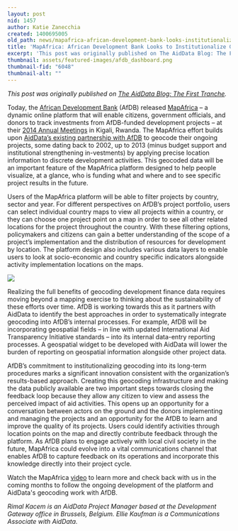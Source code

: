 ```yaml
---
layout: post
nid: 1457
author: Katie Zanecchia
created: 1400695005
old_path: news/mapafrica-african-development-bank-looks-institutionalize-geocoding
title: 'MapAfrica: African Development Bank Looks to Institutionalize Geocoding'
excerpt: 'This post was originally published on The AidData Blog: The First Tranche.'
thumbnail: assets/featured-images/afdb_dashboard.png
thumbnail-fid: "6048"
thumbnail-alt: ""
---
```


*This post was originally published on [The AidData Blog: The First Tranche](http://aiddata.org/blog/mapafrica-african-development-bank-looks-to-institutionalize-geocoding).*

Today, the [African Development Bank](http://www.afdb.org/en/) (AfDB) released [MapAfrica](http://mapafrica.afdb.org/) – a dynamic online platform that will enable citizens, government officials, and donors to track investments from AfDB-funded development projects – at their [2014 Annual Meetings](http://www.afdb.org/en/annual-meetings-2014/) in Kigali, Rwanda. The MapAfrica effort builds upon [AidData’s existing partnership with AfDB](http://aiddata.org/aiddata-and-mapafrica) to geocode their ongoing projects, some dating back to 2002, up to 2013 (minus budget support and institutional strengthening in-vestments) by applying precise location information to discrete development activities. This geocoded data will be an important feature of the MapAfrica platform designed to help people visualize, at a glance, who is funding what and where and to see specific project results in the future.

Users of the MapAfrica platform will be able to filter projects by country, sector and year. For different perspectives on AfDB’s project portfolio, users can select individual country maps to view all projects within a country, or they can choose one project point on a map in order to see all other related locations for the project throughout the country. With these filtering options, policymakers and citizens can gain a better understanding of the scope of a project’s implementation and the distribution of resources for development by location. The platform design also includes various data layers to enable users to look at socio-economic and country specific indicators alongside activity implementation locations on the maps.

![](/assets/inline-images/afdb_dashboard_0.png)

Realizing the full benefits of geocoding development finance data requires moving beyond a mapping exercise to thinking about the sustainability of these efforts over time. AfDB is working towards this as it partners with AidData to identify the best approaches in order to systematically integrate geocoding into AfDB’s internal processes. For example, AfDB will be incorporating geospatial fields – in line with updated International Aid Transparency Initiative standards – into its internal data-entry reporting processes. A geospatial widget to be developed with AidData will lower the burden of reporting on geospatial information alongside other project data.

AfDB’s commitment to institutionalizing geocoding into its long-term procedures marks a significant innovation consistent with the organization’s results-based approach. Creating this geocoding infrastructure and making the data publicly available are two important steps towards closing the feedback loop because they allow any citizen to view and assess the perceived impact of aid activities. This opens up an opportunity for a conversation between actors on the ground and the donors implementing and managing the projects and an opportunity for the AfDB to learn and improve the quality of its projects. Users could identify activities through location points on the map and directly contribute feedback through the platform. As AfDB plans to engage actively with local civil society in the future, MapAfrica could evolve into a vital communications channel that enables AfDB to capture feedback on its operations and incorporate this knowledge directly into their project cycle.

Watch the MapAfrica [video](http://vimeo.com/95014127) to learn more and check back with us in the coming months to follow the ongoing development of the platform and AidData's geocoding work with AfDB. 

*Rimal Kacem is an AidData Project Manager based at the Development Gateway office in Brussels, Belgium. Ellie Kaufman is a Communications Associate with AidData.*
